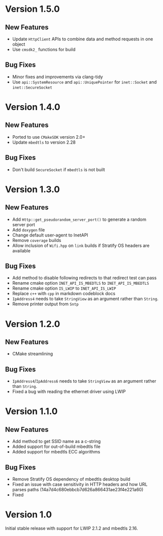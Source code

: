 # Version 1.5.0

## New Features

- Update `HttpClient` APIs to combine data and method requests in one object
- Use `cmsdk2_` functions for build

## Bug Fixes

- Minor fixes and improvements via clang-tidy
- Use `api::SystemResource` and `api::UniquePointer` for `inet::Socket` and `inet::SecureSocket`

# Version 1.4.0

## New Features

- Ported to use `CMakeSDK` version 2.0+
- Update `mbedtls` to version 2.28

## Bug Fixes

- Don't build `SecureSocket` if `mbedtls` is not built

# Version 1.3.0

## New Features

- Add `Http::get_pseudorandom_server_port()` to generate a random server port 
- Add `doxygen` file
- Change default user-agent to InetAPI
- Remove `coverage` builds
- Allow inclusion of `Wifi.hpp` on `link` builds if Stratify OS headers are available

## Bug Fixes

- Add method to disable following redirects to that redirect test can pass
- Rename cmake option `INET_API_IS_MBEDTLS` to `INET_API_IS_MBEDTLS`
- Rename cmake option `IS_LWIP` to `INET_API_IS_LWIP`
- Replace `c++` with `cpp` in markdown codeblock docs
- `IpAddress4` needs to take `StringView` as an argument rather than `String`.
- Remove printer output from `Sntp`

# Version 1.2.0

## New Features

- CMake streamlining

## Bug Fixes

- `IpAddress4`/`IpAddress6` needs to take `StringView` as an argument rather than `String`.
- Fixed a bug with reading the ethernet driver using LWIP

# Version 1.1.0

## New Features

- Add method to get SSID name as a c-string
- Added support for out-of-build mbedtls file
- Added support for mbedtls ECC algorithms

## Bug Fixes

- Remove Stratify OS dependency of mbedtls desktop build
- Fixed an issue with case sensitivity in HTTP headers and how URL parses paths (14a7d4c680ebbcb7d626a866431ae23f4e221a60)
- Fixed

# Version 1.0

Initial stable release with support for LWIP 2.1.2 and mbedtls 2.16.
